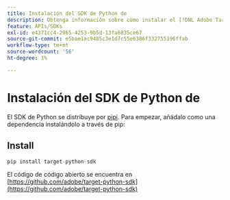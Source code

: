 ```yaml
---
title: Instalación del SDK de Python de
description: Obtenga información sobre cómo instalar el [!DNL Adobe Target] SDK de Python.
feature: APIs/SDKs
exl-id: e4371cc4-2965-4253-9b5d-13fa6835ce67
source-git-commit: e5bae1ac9485c3e1d7c55e6386f332755196ffab
workflow-type: tm+mt
source-wordcount: '56'
ht-degree: 1%

---
```


# Instalación del SDK de Python de

El SDK de Python se distribuye por [pipi](https://pypi.org/project/target-python-sdk). Para empezar, añádalo como una dependencia instalándolo a través de pip:

## Install

```python {line-numbers="true"}
pip install target-python-sdk
```

El código de código abierto se encuentra en [https://github.com/adobe/target-python-sdk](https://github.com/adobe/target-python-sdk)
